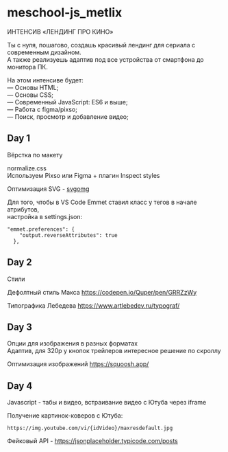# meschool-js_metlix
ИНТЕНСИВ «ЛЕНДИНГ ПРО КИНО»

Ты с нуля, пошагово,  создашь красивый лендинг для сериала с современным дизайном.\
А также реализуешь адаптив под все устройства от смартфона до монитора ПК.

На этом интенсиве будет:\
— Основы HTML;\
— Основы CSS;\
— Современный JavaScript: ES6 и выше;\
— Работа с figma/pixso;\
— Поиск, просмотр и добавление видео;


## Day 1
Вёрстка по макету

normalize.css\
Используем Pixso или Figma + плагин Inspect styles

Оптимизация SVG - [svgomg](https://jakearchibald.github.io/svgomg/)

Для того, чтобы в VS Code Emmet ставил класс у тегов в начале атрибутов,\
настройка в settings.json:
```
"emmet.preferences": {
    "output.reverseAttributes": true
  },
```

## Day 2
Стили

Дефолтный стиль Макса https://codepen.io/Quper/pen/GRRZzWy

Типографика Лебедева https://www.artlebedev.ru/typograf/

## Day 3

Опции для изображения в разных форматах\
Адаптив, для 320р у кнопок трейлеров интересное решение по скроллу 

Оптимизация изображений https://squoosh.app/


## Day 4
Javascript - табы и видео, встраивание видео с Ютуба через iframe

Получение картинок-коверов с Ютуба:
```
https://img.youtube.com/vi/{idVideo}/maxresdefault.jpg
```

Фейковый API - https://jsonplaceholder.typicode.com/posts

